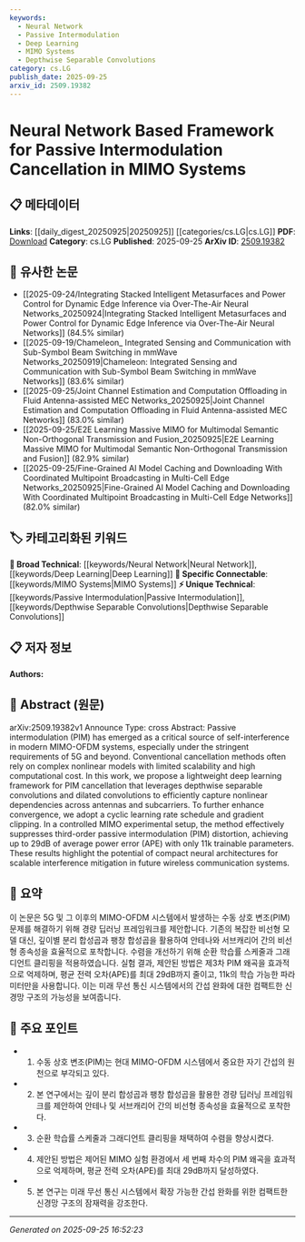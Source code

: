 ```yaml
---
keywords:
  - Neural Network
  - Passive Intermodulation
  - Deep Learning
  - MIMO Systems
  - Depthwise Separable Convolutions
category: cs.LG
publish_date: 2025-09-25
arxiv_id: 2509.19382
---
```


<!-- KEYWORD_LINKING_METADATA:
{
  "processed_timestamp": "2025-09-25T16:52:23.542856",
  "vocabulary_version": "1.0",
  "selected_keywords": [
    "Neural Network",
    "Passive Intermodulation",
    "Deep Learning",
    "MIMO Systems",
    "Depthwise Separable Convolutions"
  ],
  "rejected_keywords": [],
  "similarity_scores": {
    "Neural Network": 0.85,
    "Passive Intermodulation": 0.78,
    "Deep Learning": 0.82,
    "MIMO Systems": 0.8,
    "Depthwise Separable Convolutions": 0.77
  },
  "extraction_method": "AI_prompt_based",
  "budget_applied": true,
  "candidates_json": {
    "candidates": [
      {
        "surface": "Neural Network",
        "canonical": "Neural Network",
        "aliases": [
          "NN"
        ],
        "category": "broad_technical",
        "rationale": "Neural Networks are fundamental to the proposed framework and connect with existing deep learning research.",
        "novelty_score": 0.45,
        "connectivity_score": 0.88,
        "specificity_score": 0.6,
        "link_intent_score": 0.85
      },
      {
        "surface": "Passive Intermodulation",
        "canonical": "Passive Intermodulation",
        "aliases": [
          "PIM"
        ],
        "category": "unique_technical",
        "rationale": "Passive Intermodulation is a unique challenge addressed by the framework, relevant to interference studies.",
        "novelty_score": 0.75,
        "connectivity_score": 0.65,
        "specificity_score": 0.85,
        "link_intent_score": 0.78
      },
      {
        "surface": "Deep Learning",
        "canonical": "Deep Learning",
        "aliases": [],
        "category": "broad_technical",
        "rationale": "Deep Learning is the overarching technique used in the framework, linking to a wide array of neural network applications.",
        "novelty_score": 0.4,
        "connectivity_score": 0.9,
        "specificity_score": 0.55,
        "link_intent_score": 0.82
      },
      {
        "surface": "MIMO Systems",
        "canonical": "MIMO Systems",
        "aliases": [
          "Multiple Input Multiple Output"
        ],
        "category": "specific_connectable",
        "rationale": "MIMO Systems are central to the study and connect to broader wireless communication research.",
        "novelty_score": 0.5,
        "connectivity_score": 0.78,
        "specificity_score": 0.72,
        "link_intent_score": 0.8
      },
      {
        "surface": "Depthwise Separable Convolutions",
        "canonical": "Depthwise Separable Convolutions",
        "aliases": [],
        "category": "unique_technical",
        "rationale": "This specific convolution technique is key to the framework's efficiency, linking to advanced neural architecture design.",
        "novelty_score": 0.7,
        "connectivity_score": 0.6,
        "specificity_score": 0.8,
        "link_intent_score": 0.77
      }
    ],
    "ban_list_suggestions": [
      "cancellation methods",
      "experimental setup"
    ]
  },
  "decisions": [
    {
      "candidate_surface": "Neural Network",
      "resolved_canonical": "Neural Network",
      "decision": "linked",
      "scores": {
        "novelty": 0.45,
        "connectivity": 0.88,
        "specificity": 0.6,
        "link_intent": 0.85
      }
    },
    {
      "candidate_surface": "Passive Intermodulation",
      "resolved_canonical": "Passive Intermodulation",
      "decision": "linked",
      "scores": {
        "novelty": 0.75,
        "connectivity": 0.65,
        "specificity": 0.85,
        "link_intent": 0.78
      }
    },
    {
      "candidate_surface": "Deep Learning",
      "resolved_canonical": "Deep Learning",
      "decision": "linked",
      "scores": {
        "novelty": 0.4,
        "connectivity": 0.9,
        "specificity": 0.55,
        "link_intent": 0.82
      }
    },
    {
      "candidate_surface": "MIMO Systems",
      "resolved_canonical": "MIMO Systems",
      "decision": "linked",
      "scores": {
        "novelty": 0.5,
        "connectivity": 0.78,
        "specificity": 0.72,
        "link_intent": 0.8
      }
    },
    {
      "candidate_surface": "Depthwise Separable Convolutions",
      "resolved_canonical": "Depthwise Separable Convolutions",
      "decision": "linked",
      "scores": {
        "novelty": 0.7,
        "connectivity": 0.6,
        "specificity": 0.8,
        "link_intent": 0.77
      }
    }
  ]
}
-->

# Neural Network Based Framework for Passive Intermodulation Cancellation in MIMO Systems

## 📋 메타데이터

**Links**: [[daily_digest_20250925|20250925]] [[categories/cs.LG|cs.LG]]
**PDF**: [Download](https://arxiv.org/pdf/2509.19382.pdf)
**Category**: cs.LG
**Published**: 2025-09-25
**ArXiv ID**: [2509.19382](https://arxiv.org/abs/2509.19382)

## 🔗 유사한 논문
- [[2025-09-24/Integrating Stacked Intelligent Metasurfaces and Power Control for Dynamic Edge Inference via Over-The-Air Neural Networks_20250924|Integrating Stacked Intelligent Metasurfaces and Power Control for Dynamic Edge Inference via Over-The-Air Neural Networks]] (84.5% similar)
- [[2025-09-19/Chameleon_ Integrated Sensing and Communication with Sub-Symbol Beam Switching in mmWave Networks_20250919|Chameleon: Integrated Sensing and Communication with Sub-Symbol Beam Switching in mmWave Networks]] (83.6% similar)
- [[2025-09-25/Joint Channel Estimation and Computation Offloading in Fluid Antenna-assisted MEC Networks_20250925|Joint Channel Estimation and Computation Offloading in Fluid Antenna-assisted MEC Networks]] (83.0% similar)
- [[2025-09-25/E2E Learning Massive MIMO for Multimodal Semantic Non-Orthogonal Transmission and Fusion_20250925|E2E Learning Massive MIMO for Multimodal Semantic Non-Orthogonal Transmission and Fusion]] (82.9% similar)
- [[2025-09-25/Fine-Grained AI Model Caching and Downloading With Coordinated Multipoint Broadcasting in Multi-Cell Edge Networks_20250925|Fine-Grained AI Model Caching and Downloading With Coordinated Multipoint Broadcasting in Multi-Cell Edge Networks]] (82.0% similar)

## 🏷️ 카테고리화된 키워드
**🧠 Broad Technical**: [[keywords/Neural Network|Neural Network]], [[keywords/Deep Learning|Deep Learning]]
**🔗 Specific Connectable**: [[keywords/MIMO Systems|MIMO Systems]]
**⚡ Unique Technical**: [[keywords/Passive Intermodulation|Passive Intermodulation]], [[keywords/Depthwise Separable Convolutions|Depthwise Separable Convolutions]]

## 📋 저자 정보

**Authors:** 

## 📄 Abstract (원문)

arXiv:2509.19382v1 Announce Type: cross 
Abstract: Passive intermodulation (PIM) has emerged as a critical source of self-interference in modern MIMO-OFDM systems, especially under the stringent requirements of 5G and beyond. Conventional cancellation methods often rely on complex nonlinear models with limited scalability and high computational cost. In this work, we propose a lightweight deep learning framework for PIM cancellation that leverages depthwise separable convolutions and dilated convolutions to efficiently capture nonlinear dependencies across antennas and subcarriers. To further enhance convergence, we adopt a cyclic learning rate schedule and gradient clipping. In a controlled MIMO experimental setup, the method effectively suppresses third-order passive intermodulation (PIM) distortion, achieving up to 29dB of average power error (APE) with only 11k trainable parameters. These results highlight the potential of compact neural architectures for scalable interference mitigation in future wireless communication systems.

## 📝 요약

이 논문은 5G 및 그 이후의 MIMO-OFDM 시스템에서 발생하는 수동 상호 변조(PIM) 문제를 해결하기 위해 경량 딥러닝 프레임워크를 제안합니다. 기존의 복잡한 비선형 모델 대신, 깊이별 분리 합성곱과 팽창 합성곱을 활용하여 안테나와 서브캐리어 간의 비선형 종속성을 효율적으로 포착합니다. 수렴을 개선하기 위해 순환 학습률 스케줄과 그래디언트 클리핑을 적용하였습니다. 실험 결과, 제안된 방법은 제3차 PIM 왜곡을 효과적으로 억제하며, 평균 전력 오차(APE)를 최대 29dB까지 줄이고, 11k의 학습 가능한 파라미터만을 사용합니다. 이는 미래 무선 통신 시스템에서의 간섭 완화에 대한 컴팩트한 신경망 구조의 가능성을 보여줍니다.

## 🎯 주요 포인트

- 1. 수동 상호 변조(PIM)는 현대 MIMO-OFDM 시스템에서 중요한 자기 간섭의 원천으로 부각되고 있다.
- 2. 본 연구에서는 깊이 분리 합성곱과 팽창 합성곱을 활용한 경량 딥러닝 프레임워크를 제안하여 안테나 및 서브캐리어 간의 비선형 종속성을 효율적으로 포착한다.
- 3. 순환 학습률 스케줄과 그래디언트 클리핑을 채택하여 수렴을 향상시켰다.
- 4. 제안된 방법은 제어된 MIMO 실험 환경에서 세 번째 차수의 PIM 왜곡을 효과적으로 억제하며, 평균 전력 오차(APE)를 최대 29dB까지 달성하였다.
- 5. 본 연구는 미래 무선 통신 시스템에서 확장 가능한 간섭 완화를 위한 컴팩트한 신경망 구조의 잠재력을 강조한다.


---

*Generated on 2025-09-25 16:52:23*